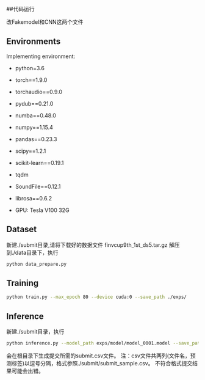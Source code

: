 
##代码运行

改Fakemodel和CNN这两个文件




## Environments
Implementing environment:  
- python=3.6
- torch==1.9.0
- torchaudio==0.9.0
- pydub==0.21.0
- numba==0.48.0
- numpy==1.15.4
- pandas==0.23.3
- scipy==1.2.1
- scikit-learn==0.19.1
- tqdm
- SoundFile==0.12.1
- librosa==0.6.2

- GPU: Tesla V100 32G  



## Dataset

新建./submit目录,请将下载好的数据文件 finvcup9th_1st_ds5.tar.gz 解压到./data目录下，执行
```bash
python data_prepare.py
```


## Training

```bash
python train.py --max_epoch 80 --device cuda:0 --save_path ./exps/
```


## Inference

新建./submit目录，执行
```bash
python inference.py --model_path exps/model/model_0001.model --save_path ./submit/submit.csv
```
会在根目录下生成提交所需的submit.csv文件。
注：csv文件共两列(文件名，预测标签)以逗号分隔，格式参照./submit/submit_sample.csv。
    不符合格式提交结果可能会出错。
